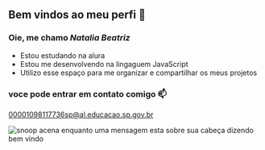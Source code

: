 ## Bem vindos ao meu perfi 🍓

### Oie, me chamo *Natalia Beatriz*

- Estou estudando na alura
- Estou me desenvolvendo na lingaguem JavaScript
- Utilizo esse espaço para me organizar e compartilhar os meus projetos

### voce pode entrar em contato comigo 📫

00001098117736sp@al.educacao.sp.gov.br

![snoop acena enquanto uma mensagem esta sobre sua cabeça dizendo bem vindo](https://tenor.com/laqiUiJpOGA.gif)
